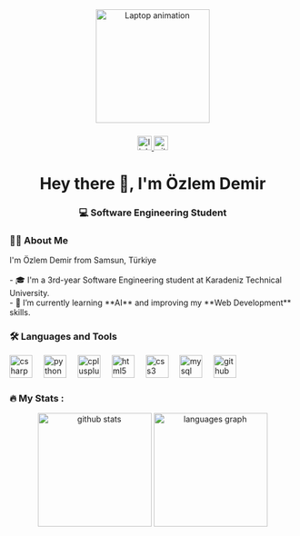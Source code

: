 <div align="center">
  <img height="200" src="https://media.giphy.com/media/SWoSkN6DxTszqIKEqv/giphy.gif" alt="Laptop animation" />
</div>

###

<div align="center">
  <a href="https://www.linkedin.com/in/ozzlemdemir" target="_blank">
    <img src="https://img.shields.io/static/v1?message=LinkedIn&logo=linkedin&label=&color=0077B5&logoColor=white&labelColor=&style=for-the-badge" height="25" alt="linkedin logo"  />
  </a>
  <a href="https://github.com/ozzlemdemir" target="_blank">
    <img src="https://img.shields.io/static/v1?message=GitHub&logo=github&label=&color=181717&logoColor=white&labelColor=&style=for-the-badge" height="25" alt="github logo"  />
  </a>
</div>

###
###

<h1 align="center">Hey there 👋, I'm Özlem Demir</h1>

###

<h3 align="center">💻 Software Engineering Student </h3>

###

<h3 align="left">👩‍💻  About Me</h3>

<p align="left">
I'm Özlem Demir from Samsun, Türkiye<br><br>
- 🎓 I'm a 3rd-year Software Engineering student at Karadeniz Technical University.<br>
- 🌱 I’m currently learning **AI** and improving my **Web Development** skills.<br>
</p>

###

<h3 align="left">🛠 Languages and Tools</h3>

<div align="left">
  <img src="https://cdn.jsdelivr.net/gh/devicons/devicon/icons/csharp/csharp-original.svg" height="40" alt="csharp logo" />
  <img width="12" />
  <img src="https://cdn.jsdelivr.net/gh/devicons/devicon/icons/python/python-original.svg" height="40" alt="python logo" />
  <img width="12" />
  <img src="https://cdn.jsdelivr.net/gh/devicons/devicon/icons/cplusplus/cplusplus-original.svg" height="40" alt="cplusplus logo" />
  <img width="12" />
  <img src="https://cdn.jsdelivr.net/gh/devicons/devicon/icons/html5/html5-original.svg" height="40" alt="html5 logo" />
  <img width="12" />
  <img src="https://cdn.jsdelivr.net/gh/devicons/devicon/icons/css3/css3-original.svg" height="40" alt="css3 logo" />
  <img width="12" />
  <img src="https://cdn.jsdelivr.net/gh/devicons/devicon/icons/mysql/mysql-original.svg" height="40" alt="mysql logo" />
  <img width="12" />
  <img src="https://cdn.jsdelivr.net/gh/devicons/devicon/icons/github/github-original.svg" height="40" alt="github logo" />
</div>

###

<h3 align="left">🔥 My Stats :</h3>



<div align="center">
  <img src="https://github-readme-stats.vercel.app/api?username=ozzlemdemir&show_icons=true&theme=tokyonight" height="200" alt="github stats" />
  <img src="https://github-readme-stats.vercel.app/api/top-langs/?username=ozzlemdemir&layout=compact&theme=tokyonight" height="200" alt="languages graph" />
</div>

###
